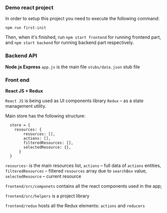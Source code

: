### Demo react project
In order to setup this project you need to execute the following command:
```
npm run first-init
```
Then, when it's finished, run `npm start frontend` for running frontend part, 
and `npm start backend` for running backend part respectively.

### Backend API
__Node.js Express__
`app.js` is the main file
`stubs/data.json` stub file

### Front end
__React JS + Redux__

`React JS` is being used as UI components library
`Redux` – as a state management utility.

Main store has the following structure:
```
  store = {
    resources: {
        resources: [],
        actions: [],
        filteredResources: [],
        selectedResource: {},
      }
  }
```

`resources`- is the main resources list,
`actions` – full data of `actions` entities,
`filteredResources` – filtered `resources` array due to `searchBox` value,
`selectedResource` – current resource

`frontend/src/componets` contains all the react components used in the app;

`frontend/src/helpers` is a project library

`frontend/redux` hosts all the Redux elements: `actions` and `reducers`